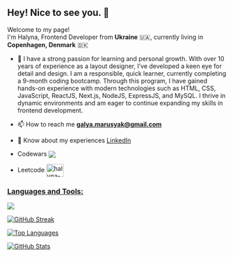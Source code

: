 ## Hey! Nice to see you. 👋

<p>Welcome to my page! </br> I'm Halyna, Frontend Developer from <b>Ukraine</b> 🇺🇦, currently living in <b>Copenhagen, Denmark</b> 🇩🇰</p>

- 📝 I have a strong passion for learning and personal growth. With over 10 years of experience as a layout designer, I’ve developed a keen eye for detail and design. I am a responsible, quick learner, currently completing a 9-month coding bootcamp. Through this program, I have gained hands-on experience with modern technologies such as HTML, CSS, JavaScript, ReactJS, Next.js, NodeJS, ExpressJS, and MySQL. I thrive in dynamic environments and am eager to continue expanding my skills in frontend development.

- 📫 How to reach me **galya.marusyak@gmail.com**

- 📄 Know about my experiences [LinkedIn](https://www.linkedin.com/in/halyna-bondar-a5854b261/)

- Codewars <a href="https://www.codewars.com/users/HalynaBondar" traget="_blank"><img align="center" src="https://www.codewars.com/users/HalynaBondar/badges/micro" /></a>

- Leetcode <a href="https://leetcode.com/u/halynabondar/" target="blank"><img align="center" src="https://raw.githubusercontent.com/rahuldkjain/github-profile-readme-generator/master/src/images/icons/Social/leet-code.svg" alt="halyna-bondar" height="30" width="40" />

<p align="left">
  <span>
    <h3 style="text-decoration: underline;"><isn>Languages and Tools:</isn></h3>
    <img src="https://skillicons.dev/icons?i=html,css,tailwind,bootstrap,git,react,nextjs,expressjs,nodejs,mysql,docker,figma&perline=6" />
  </span>
</p>

![GitHub Streak](https://github-readme-streak-stats.herokuapp.com/?user=halynabondar&theme=tokyonight)

![Top Languages](https://github-readme-stats.vercel.app/api/top-langs/?username=halynabondar&layout=compact&theme=tokyonight)

![GitHub Stats](https://github-readme-stats.vercel.app/api?username=halynabondar&show_icons=true&theme=tokyonight)
